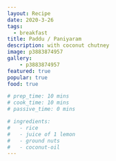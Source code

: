 ```yaml
---
layout: Recipe
date: 2020-3-26
tags:
  - breakfast
title: Paddu / Paniyaram
description: with coconut chutney
image: p3883874957
gallery:
    - p3883874957
featured: true
popular: true
food: true

# prep_time: 10 mins
# cook_time: 10 mins
# passive_time: 0 mins

# ingredients:
#   - rice
#   - juice of 1 lemon
#   - ground nuts
#   - coconut-oil
---
```




